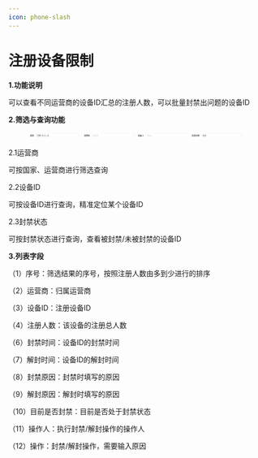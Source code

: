 ```yaml
---
icon: phone-slash
---
```


# 注册设备限制

**1.功能说明**

可以查看不同运营商的设备ID汇总的注册人数，可以批量封禁出问题的设备ID

**2.筛选与查询功能**

<figure><img src="../../.gitbook/assets/image (184).png" alt=""><figcaption></figcaption></figure>

2.1运营商

可按国家、运营商进行筛选查询

2.2设备ID

可按设备ID进行查询，精准定位某个设备ID

2.3封禁状态

可按封禁状态进行查询，查看被封禁/未被封禁的设备ID

**3.列表字段**

（1）序号：筛选结果的序号，按照注册人数由多到少进行的排序

（2）运营商：归属运营商

（3）设备ID：注册设备ID

（4）注册人数：该设备的注册总人数

（6）封禁时间：设备ID的封禁时间

（7）解封时间：设备ID的解封时间

（8）封禁原因：封禁时填写的原因

（9）解封原因：解封时填写的原因

（10）目前是否封禁：目前是否处于封禁状态

（11）操作人：执行封禁/解封操作的操作人

（12）操作：封禁/解封操作，需要输入原因
